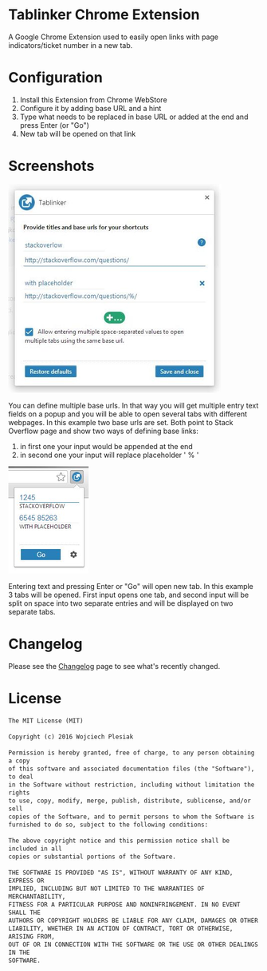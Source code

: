 # Tablinker Chrome Extension
A Google Chrome Extension used to easily open links with page indicators/ticket number in a new tab.

# Configuration
1. Install this Extension from Chrome WebStore
2. Configure it by adding base URL and a hint
3. Type what needs to be replaced in base URL or added at the end and press Enter (or "Go")
4. New tab will be opened on that link

# Screenshots
![Options](screenshots/options.jpg)

You can define multiple base urls. In that way you will get multiple entry text fields on a popup and you will be able to open several tabs with different webpages. In this example two base urls are set. Both point to Stack Overflow page and show two ways of defining base links:
1. in first one your input would be appended at the end
2. in second one your input will replace placeholder ' % ' 

![Popup](screenshots/popup.jpg)

Entering text and pressing Enter or "Go" will open new tab. In this example 3 tabs will be opened. First input opens one tab, and second input will be split on space into two separate entries and will be displayed on two separate tabs.

# Changelog
Please see the [Changelog](https://github.com/wojciechplesiak/tablinker-chrome-extension/wiki/Changelog) page to see what's recently changed.

# License
```
The MIT License (MIT)

Copyright (c) 2016 Wojciech Plesiak

Permission is hereby granted, free of charge, to any person obtaining a copy
of this software and associated documentation files (the "Software"), to deal
in the Software without restriction, including without limitation the rights
to use, copy, modify, merge, publish, distribute, sublicense, and/or sell
copies of the Software, and to permit persons to whom the Software is
furnished to do so, subject to the following conditions:

The above copyright notice and this permission notice shall be included in all
copies or substantial portions of the Software.

THE SOFTWARE IS PROVIDED "AS IS", WITHOUT WARRANTY OF ANY KIND, EXPRESS OR
IMPLIED, INCLUDING BUT NOT LIMITED TO THE WARRANTIES OF MERCHANTABILITY,
FITNESS FOR A PARTICULAR PURPOSE AND NONINFRINGEMENT. IN NO EVENT SHALL THE
AUTHORS OR COPYRIGHT HOLDERS BE LIABLE FOR ANY CLAIM, DAMAGES OR OTHER
LIABILITY, WHETHER IN AN ACTION OF CONTRACT, TORT OR OTHERWISE, ARISING FROM,
OUT OF OR IN CONNECTION WITH THE SOFTWARE OR THE USE OR OTHER DEALINGS IN THE
SOFTWARE.
```

[here]: https://chrome.google.com/webstore